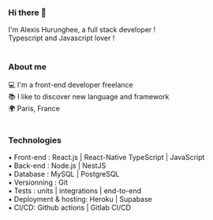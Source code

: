 ### Hi there 👋

I'm Alexis Hurunghee, a full stack developer !<br/>
Typescript and Javascript lover !
<br/>
<br/>

### About me

💻 I'm a front-end developer freelance<br/>
📚 I like to discover new language and framework<br/>
🌍 Paris, France
<br/>
<br/>

### Technologies

▪ Front-end : React.js | React-Native TypeScript | JavaScript<br/>
▪ Back-end : Node.js | NestJS <br/>
▪ Database : MySQL | PostgreSQL <br/>
▪ Versionning : Git <br/>
▪ Tests : units | integrations | end-to-end<br/>
▪ Deployment & hosting: Heroku | Supabase<br/>
▪ CI/CD: Github actions | Gitlab CI/CD
